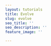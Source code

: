 ```yaml
---
layout: tutorials
title: Evolve
slug: evolve
seo_title: ''
seo_description: ''
feature_image: ''

---
```

